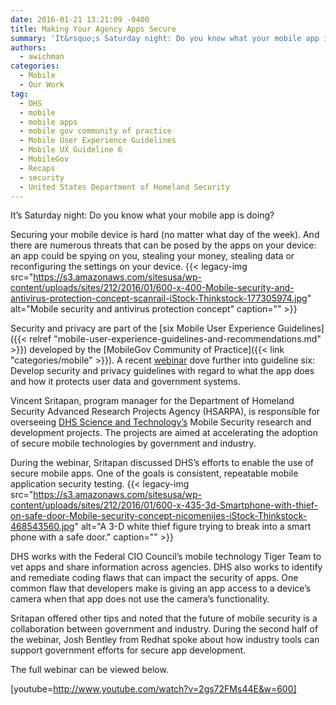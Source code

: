 ```yaml
---
date: 2016-01-21 13:21:09 -0400
title: Making Your Agency Apps Secure
summary: 'It&rsquo;s Saturday night: Do you know what your mobile app is doing? Securing your mobile device is hard (no matter what day of the week). And there are numerous threats that can be posed by the apps on your device: an app could be spying on you, stealing your money, stealing data or reconfiguring the'
authors:
  - awichman
categories:
  - Mobile
  - Our Work
tag:
  - DHS
  - mobile
  - mobile apps
  - mobile gov community of practice
  - Mobile User Experience Guidelines
  - Mobile UX Guideline 6
  - MobileGov
  - Recaps
  - security
  - United States Department of Homeland Security
---
```


It’s Saturday night: Do you know what your mobile app is doing?

Securing your mobile device is hard (no matter what day of the week). And there are numerous threats that can be posed by the apps on your device: an app could be spying on you, stealing your money, stealing data or reconfiguring the settings on your device. {{< legacy-img src="https://s3.amazonaws.com/sitesusa/wp-content/uploads/sites/212/2016/01/600-x-400-Mobile-security-and-antivirus-protection-concept-scanrail-iStock-Thinkstock-177305974.jpg" alt="Mobile security and antivirus protection concept" caption="" >}} 

Security and privacy are part of the [six Mobile User Experience Guidelines]({{< relref "mobile-user-experience-guidelines-and-recommendations.md" >}}) developed by the [MobileGov Community of Practice]({{< link "categories/mobile" >}}). A recent [webinar](https://www.youtube.com/watch?v=2gs72FMs44E) dove further into guideline six: Develop security and privacy guidelines with regard to what the app does and how it protects user data and government systems.

Vincent Sritapan, program manager for the Department of Homeland Security Advanced Research Projects Agency (HSARPA), is responsible for overseeing [DHS Science and Technology&#8217;s](http://www.dhs.gov/science-and-technology/) Mobile Security research and development projects. The projects are aimed at accelerating the adoption of secure mobile technologies by government and industry.

During the webinar, Sritapan discussed DHS’s efforts to enable the use of secure mobile apps. One of the goals is consistent, repeatable mobile application security testing. {{< legacy-img src="https://s3.amazonaws.com/sitesusa/wp-content/uploads/sites/212/2016/01/600-x-435-3d-Smartphone-with-thief-on-safe-door-Mobile-security-concept-nicomenijes-iStock-Thinkstock-468543560.jpg" alt="A 3-D white thief figure trying to break into a smart phone with a safe door." caption="" >}} 

DHS works with the Federal CIO Council’s mobile technology Tiger Team to vet apps and share information across agencies. DHS also works to identify and remediate coding flaws that can impact the security of apps. One common flaw that developers make is giving an app access to a device’s camera when that app does not use the camera’s functionality.

Sritapan offered other tips and noted that the future of mobile security is a collaboration between government and industry. During the second half of the webinar, Josh Bentley from Redhat spoke about how industry tools can support government efforts for secure app development.

The full webinar can be viewed below.

[youtube=http://www.youtube.com/watch?v=2gs72FMs44E&w=600]
